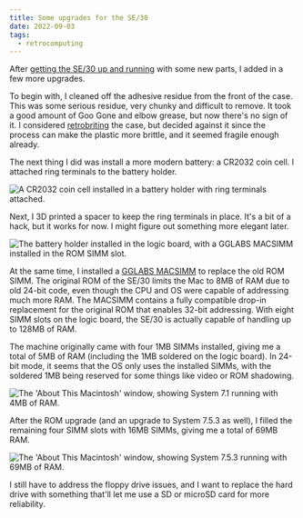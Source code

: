 ```yaml
---
title: Some upgrades for the SE/30
date: 2022-09-03
tags:
  - retrocomputing
---
```


After [getting the SE/30 up and running](/posts/reviving-a-macintosh-se-30) with some new parts, I added in a few more upgrades.

To begin with, I cleaned off the adhesive residue from the front of the case. This was some serious residue, very chunky and difficult to remove. It took a good amount of Goo Gone and elbow grease, but now there's no sign of it. I considered [retrobriting](https://en.wikipedia.org/wiki/Retrobright) the case, but decided against it since the process can make the plastic more brittle, and it seemed fragile enough already.

The next thing I did was install a more modern battery: a CR2032 coin cell. I attached ring terminals to the battery holder.

![A CR2032 coin cell installed in a battery holder with ring terminals attached.](se30-new-battery.jpg)

Next, I 3D printed a spacer to keep the ring terminals in place. It's a bit of a hack, but it works for now. I might figure out something more elegant later.

![The battery holder installed in the logic board, with a GGLABS MACSIMM installed in the ROM SIMM slot.](se30-new-battery-and-macsimm.jpg)

At the same time, I installed a [GGLABS MACSIMM](https://gglabs.us/node/2019) to replace the old ROM SIMM. The original ROM of the SE/30 limits the Mac to 8MB of RAM due to old 24-bit code, even though the CPU and OS were capable of addressing much more RAM. The MACSIMM contains a fully compatible drop-in replacement for the original ROM that enables 32-bit addressing. With eight SIMM slots on the logic board, the SE/30 is actually capable of handling up to 128MB of RAM.

The machine originally came with four 1MB SIMMs installed, giving me a total of 5MB of RAM (including the 1MB soldered on the logic board). In 24-bit mode, it seems that the OS only uses the installed SIMMs, with the soldered 1MB being reserved for some things like video or ROM shadowing.

![The 'About This Macintosh' window, showing System 7.1 running with 4MB of RAM.](se30-system71-4mb.jpg)

After the ROM upgrade (and an upgrade to System 7.5.3 as well), I filled the remaining four SIMM slots with 16MB SIMMs, giving me a total of 69MB RAM.

![The 'About This Macintosh' window, showing System 7.5.3 running with 69MB of RAM.](se30-system753-69mb.jpg)

I still have to address the floppy drive issues, and I want to replace the hard drive with something that'll let me use a SD or microSD card for more reliability.
